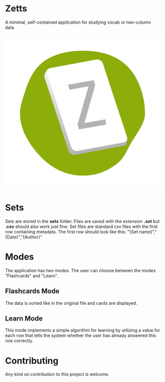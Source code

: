 # Zetts
A minimal, self-contained application for studying vocab or two-column data

![alt text](assets/gfx/logo.svg)

# Sets
Sets are stored in the **sets** folder. Files are saved with the extension **.set** but **.csv** should also work just fine.
Set files are standard csv files with the first row containing metadata. The first row should look like this:
"{Set name}","{Date}","{Author}"

# Modes
The application has two modes. The user can choose between the modes "Flashcards" and "Learn".

## Flashcards Mode
The data is sorted like in the original file and cards are displayed.

## Learn Mode
This mode implements a simple algorithm for learning by utilizing a value for each row that tells the system whether the user has already answered this row correctly.


# Contributing
Any kind on contribution to this project is welcome.

